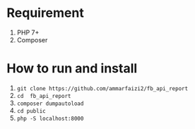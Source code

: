 # Requirement
1. PHP 7+
2. Composer

# How to run and install
1. `git clone https://github.com/ammarfaizi2/fb_api_report`
2. `cd  fb_api_report`
3. `composer dumpautoload`
4. `cd public`
5. `php -S localhost:8000`
